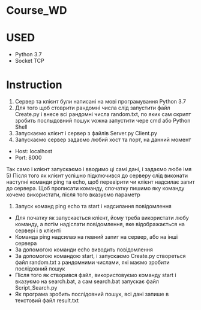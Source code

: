# Course_WD

# USED

- Python 3.7
- Socket TCP

# Instruction

1) Сервер та клієнт були написані на мові програмування Python 3.7
2) Для того щоб стоврити рандомні числа слід запустити файл Create.py 
і внесе всі рандомні числа random.txt, по яких сам скрипт зробить послыдовний пошук
vожна запустити чере cmd або Python Shell
3) Запускаємо клієнт і сервер з файлів Server.py Client.py
4) Запускаємо сервер задаємо любий хост та порт, на данний момент
- Host: localhost
- Port: 8000
 
Так само і клієнт запускаємо і вводимо ці самі дані, і задаємо любе імя
5) Після того як клієнт успішно підключився до серверу слід виконати 
наступні команди ping та echo, щоб перевірити чи клієнт надсилає запит
до сервера. Щоб прописати команду, спочатку пишимо яку команду хочемо 
використати, після того вказуємо параметр

1. Запуск команд ping echo та start і надсилання повідомлення

- Для початку як запускається клієнт, йому треба використати любу команду,
  а потім надіслати повідомлення, яке відображається на сервері і в клієнті
- Команда ping надсилаэ на певний запит на сервер, або на інші сервера
- За допомогою команди echo виводить повідомлення
- За допомогою командою start, і запускаємо Create.py створеться файл random.txt
з рандомними числами, які маємо зробити послідовний пошук
- Після того як створився файл, використовуємо команду start і вказуємо на 
search.bat, а сам search.bat запускає файл Script_Search.py
- Як програма зробить послідовний пошук, всі дані запише в текстовий файл
result.txt  


 
